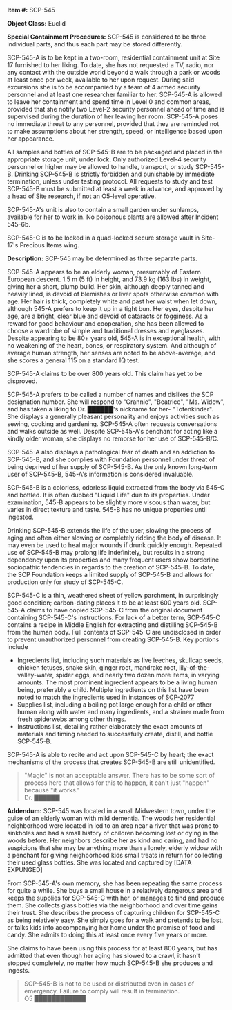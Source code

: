 **Item #:** SCP-545

**Object Class:** Euclid

**Special Containment Procedures:** SCP-545 is considered to be three individual parts, and thus each part may be stored differently.

SCP-545-A is to be kept in a two-room, residential containment unit at Site 17 furnished to her liking. To date, she has not requested a TV, radio, nor any contact with the outside world beyond a walk through a park or woods at least once per week, available to her upon request. During said excursions she is to be accompanied by a team of 4 armed security personnel and at least one researcher familiar to her. SCP-545-A is allowed to leave her containment and spend time in Level 0 and common areas, provided that she notify two Level-2 security personnel ahead of time and is supervised during the duration of her leaving her room. SCP-545-A poses no immediate threat to any personnel, provided that they are reminded not to make assumptions about her strength, speed, or intelligence based upon her appearance.

All samples and bottles of SCP-545-B are to be packaged and placed in the appropriate storage unit, under lock. Only authorized Level-4 security personnel or higher may be allowed to handle, transport, or study SCP-545-B. Drinking SCP-545-B is strictly forbidden and punishable by immediate termination, unless under testing protocol. All requests to study and test SCP-545-B must be submitted at least a week in advance, and approved by a head of Site research, if not an O5-level operative.

SCP-545-A's unit is also to contain a small garden under sunlamps, available for her to work in. No poisonous plants are allowed after Incident 545-6b.

SCP-545-C is to be locked in a quad-locked secure storage vault in Site-17's Precious Items wing.

**Description:** SCP-545 may be determined as three separate parts.

SCP-545-A appears to be an elderly woman, presumably of Eastern European descent. 1.5 m (5 ft) in height, and 73.9 kg (163 lbs) in weight, giving her a short, plump build. Her skin, although deeply tanned and heavily lined, is devoid of blemishes or liver spots otherwise common with age. Her hair is thick, completely white and past her waist when let down, although 545-A prefers to keep it up in a tight bun. Her eyes, despite her age, are a bright, clear blue and devoid of cataracts or fogginess. As a reward for good behaviour and cooperation, she has been allowed to choose a wardrobe of simple and traditional dresses and eyeglasses. Despite appearing to be 80+ years old, 545-A is in exceptional health, with no weakening of the heart, bones, or respiratory system. And although of average human strength, her senses are noted to be above-average, and she scores a general 115 on a standard IQ test.

SCP-545-A claims to be over 800 years old. This claim has yet to be disproved.

SCP-545-A prefers to be called a number of names and dislikes the SCP designation number. She will respond to "Grannie", "Beatrice", "Ms. Widow", and has taken a liking to Dr. ██████'s nickname for her- "Totenkinder". She displays a generally pleasant personality and enjoys activities such as sewing, cooking and gardening. SCP-545-A often requests conversations and walks outside as well. Despite SCP-545-A's penchant for acting like a kindly older woman, she displays no remorse for her use of SCP-545-B/C.

SCP-545-A also displays a pathological fear of death and an addiction to SCP-545-B, and she complies with Foundation personnel under threat of being deprived of her supply of SCP-545-B. As the only known long-term user of SCP-545-B, 545-A's information is considered invaluable.

SCP-545-B is a colorless, odorless liquid extracted from the body via 545-C and bottled. It is often dubbed "Liquid Life" due to its properties. Under examination, 545-B appears to be slightly more viscous than water, but varies in direct texture and taste. 545-B has no unique properties until ingested.

Drinking SCP-545-B extends the life of the user, slowing the process of aging and often either slowing or completely ridding the body of disease. It may even be used to heal major wounds if drunk quickly enough. Repeated use of SCP-545-B may prolong life indefinitely, but results in a strong dependency upon its properties and many frequent users show borderline sociopathic tendencies in regards to the creation of SCP-545-B. To date, the SCP Foundation keeps a limited supply of SCP-545-B and allows for production only for study of SCP-545-C.

SCP-545-C is a thin, weathered sheet of yellow parchment, in surprisingly good condition; carbon-dating places it to be at least 600 years old. SCP-545-A claims to have copied SCP-545-C from the original document containing SCP-545-C's instructions. For lack of a better term, SCP-545-C contains a recipe in Middle English for extracting and distilling SCP-545-B from the human body. Full contents of SCP-545-C are undisclosed in order to prevent unauthorized personnel from creating SCP-545-B. Key portions include

*   Ingredients list, including such materials as live leeches, skullcap seeds, chicken fetuses, snake skin, ginger root, mandrake root, lily-of-the-valley-water, spider eggs, and nearly two dozen more items, in varying amounts. The most prominent ingredient appears to be a living human being, preferably a child. Multiple ingredients on this list have been noted to match the ingredients used in instances of [SCP-2077](/scp-2077)
*   Supplies list, including a boiling pot large enough for a child or other human along with water and many ingredients, and a strainer made from fresh spiderwebs among other things.
*   Instructions list, detailing rather elaborately the exact amounts of materials and timing needed to successfully create, distill, and bottle SCP-545-B.

SCP-545-A is able to recite and act upon SCP-545-C by heart; the exact mechanisms of the process that creates SCP-545-B are still unidentified.

> "Magic" is not an acceptable answer. There has to be some sort of process here that allows for this to happen, it can't just "happen" because "it works."  
> Dr. ██████

**Addendum:** SCP-545 was located in a small Midwestern town, under the guise of an elderly woman with mild dementia. The woods her residential neighborhood were located in led to an area near a river that was prone to sinkholes and had a small history of children becoming lost or dying in the woods before. Her neighbors describe her as kind and caring, and had no suspicions that she may be anything more than a lonely, elderly widow with a penchant for giving neighborhood kids small treats in return for collecting their used glass bottles. She was located and captured by \[DATA EXPUNGED\]

From SCP-545-A's own memory, she has been repeating the same process for quite a while. She buys a small house in a relatively dangerous area and keeps the supplies for SCP-545-C with her, or manages to find and produce them. She collects glass bottles via the neighborhood and over time gains their trust. She describes the process of capturing children for SCP-545-C as being relatively easy. She simply goes for a walk and pretends to be lost, or talks kids into accompanying her home under the promise of food and candy. She admits to doing this at least once every five years or more.

She claims to have been using this process for at least 800 years, but has admitted that even though her aging has slowed to a crawl, it hasn't stopped completely, no matter how much SCP-545-B she produces and ingests.

> SCP-545-B is not to be used or distributed even in cases of emergency. Failure to comply will result in termination.  
> O5 ████████████